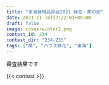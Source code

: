 ```yaml
---
title: "東海鉢物品評会2021 鉢花・蘭の部"
date: 2021-11-16T17:22:01+09:00
draft: false
image: cover/winter2.png
contest_id: 234
contest_dir: "234-235"
tags: ["蘭", "ハウス鉢花", "東海"]
---
```

審査結果です

{{< contest >}}
